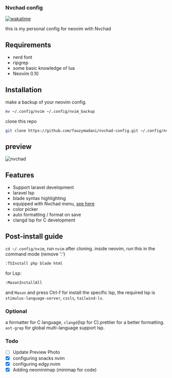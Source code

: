 ### Nvchad config
[![wakatime](https://wakatime.com/badge/user/a594c1fc-1df9-462d-a9b3-a9837e35da31/project/500c3bc2-497e-4cb0-9076-f2741fc43985.svg)](https://wakatime.com/badge/user/a594c1fc-1df9-462d-a9b3-a9837e35da31/project/500c3bc2-497e-4cb0-9076-f2741fc43985)

this is my personal config for neovim with Nvchad

## Requirements
- nerd font
- ripgrep
- some basic knowledge of lua
- Neovim 0.10

## Installation
make a backup of your neovim config.
```bash
mv ~/.config/nvim ~/.config/nvim_backup
```

clone this repo
```bash
git clone https://github.com/fauzymadani/nvchad-config.git ~/.config/nvim
```

## preview
![nvchad](https://github.com/user-attachments/assets/7ad45deb-96ca-455c-b89b-80600e639477)

## Features
- Support laravel development
- laravel lsp
- blade syntax highlighting
- equipped with Nvchad menu, <a href="https://github.com/NvChad/menu">see here</a>
- color picker
- auto formatting / format on save
- clangd lsp for C development

## Post-install guide
`cd ~/.config/nvim`, run `nvim` after cloning. inside neovim, run this in the command mode (remove ':')
```bash
:TSInstall php blade html
```
for Lsp:
```bash
:MasonInstallAll
```
and `Mason` and press Ctrl-f for install the specific lsp, the required lsp is `stimulus-language-server`, `cssls`, `tailwind-ls`.

### Optional
a formatter for C language, `clangd`(lsp for C).prettier for a better formatting. `ast-grep` for global multi-language support lsp.

### Todo
- [ ] Update Preview Photo
- [x] configuring snacks nvim
- [x] configuring edgy.nvim
- [x] Adding neominimap (minimap for code)
